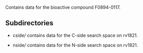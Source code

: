 Contains data for the bioactive compound F0894-0117.

## Subdirectories

- cside/ contains data for the C-side search space on rv1821.

- nside/ contains data for the N-side search space on rv1821.

